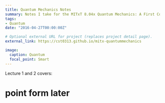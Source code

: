 ```yaml
---
title: Quantum Mechanics Notes
summary: Notes I take for the MITxT 8.04x Quantum Mechanics: A First Course! Feel free to check them out.
tags:
- Quantum 
date: "2016-04-27T00:00:00Z"

# Optional external URL for project (replaces project detail page).
external_link: https://cst0313.github.io/mitx-quantummechanics

image:
  caption: Quantum
  focal_point: Smart
---
```


Lecture 1 and 2 covers: 
# point form later
